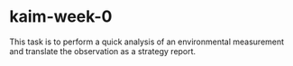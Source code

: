 # kaim-week-0
This task is to perform a quick analysis of an environmental measurement and translate the  observation as a strategy report. 
